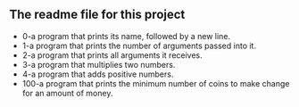 ## The readme file for this project

* 0-a program that prints its name, followed by a new line.
* 1-a program that prints the number of arguments passed into it.
* 2-a program that prints all arguments it receives.
* 3-a program that multiplies two numbers.
* 4-a program that adds positive numbers.
* 100-a program that prints the minimum number of coins to make change for an amount of money.
